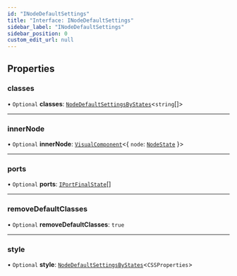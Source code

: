 ```yaml
---
id: "INodeDefaultSettings"
title: "Interface: INodeDefaultSettings"
sidebar_label: "INodeDefaultSettings"
sidebar_position: 0
custom_edit_url: null
---
```


## Properties

### classes

• `Optional` **classes**: [`NodeDefaultSettingsByStates`](../#nodedefaultsettingsbystates)<`string`[]\>

___

### innerNode

• `Optional` **innerNode**: [`VisualComponent`](../#visualcomponent)<{ `node`: [`NodeState`](../classes/NodeState.md)  }\>

___

### ports

• `Optional` **ports**: [`IPortFinalState`](IPortFinalState.md)[]

___

### removeDefaultClasses

• `Optional` **removeDefaultClasses**: ``true``

___

### style

• `Optional` **style**: [`NodeDefaultSettingsByStates`](../#nodedefaultsettingsbystates)<`CSSProperties`\>
